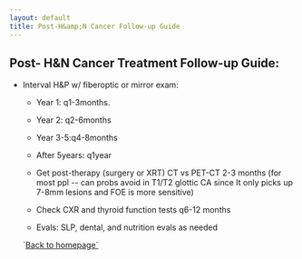 ```yaml
---
layout: default
title: Post-H&amp;N Cancer Follow-up Guide
---
```

<h2 class="unnumbered" id="post--hn-cancer-treatment-follow-up-guide">
Post- H&N Cancer
Treatment Follow-up Guide:
</h2>
<ul>
<li>
<p>
Interval H&P w/ fiberoptic or mirror exam:
</p>
<ul>
<li>
<p>
Year 1: q1-3months.
</p>
</li>
<li>
<p>
Year 2: q2-6months
</p>
</li>
<li>
<p>
Year 3-5:q4-8months
</p>
</li>
<li>
<p>
After 5years: q1year
</p>
</li>
<li>
<p>
Get post-therapy (surgery or XRT) CT vs PET-CT 2-3 months (for
most ppl -- can probs avoid in T1/T2 glottic CA since It only picks up
7-8mm lesions and FOE is more sensitive)
</p>
</li>
<li>
<p>
Check CXR and thyroid function tests q6-12 months
</p>
</li>
<li>
<p>
Evals: SLP, dental, and nutrition evals as needed
</p>
</li>
</ul>
<p>
`<a href="../index.html">Back to homepage`</a>
</p>
</li>
</ul>
